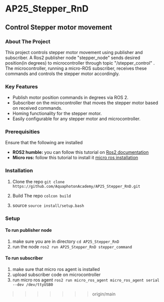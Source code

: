 # AP25_Stepper_RnD

## Control Stepper motor movement 


### About The Project 

This project controls stepper motor movement using publisher and subscriber. A Ros2 publisher node "stepper_node" sends desired position(in degrees) to microcontroller through topic "/stepper_control" . The microcontroller, running a micro-ROS subscriber, receives these commands and controls the stepper motor accordingly.

### Key Features

* Publish motor position commands in degrees via ROS 2.
* Subscriber on the microcontroller that moves the stepper motor based on received commands.
* Homing functionality for the stepper motor.
* Easily configurable for any stepper motor and microcontroller.

### Prerequisities
Ensure that the following are installed
* **ROS2 humble:** you can follow this tutorial on [Ros2 documentation](https://docs.ros.org/en/humble/Installation.html)
* **Micro ros:** follow this tutorial to install it [micro ros installation](https://micro.ros.org/docs/tutorials/core/first_application_linux/)


###  Installation

1. Clone the repo `git clone https://github.com/AquaphotonAcademy/AP25_Stepper_RnD.git`

2. Build The repo `colcon build`
3. source `source install/setup.bash`

### Setup 
#### To run publisher node
1. make sure you are in directory `cd AP25_Stepper_RnD`
2. run the node `ros2 run AP25_Stepper_RnD stepper_command`

#### To run subscriber 
1. make sure that micro ros agent is installed
2. upload subscriber code on microcontroller
3. run micro ros agent `ros2 run micro_ros_agent micro_ros_agent serial --dev /dev/ttyUSB0`




   
>>>>>>> origin/main

